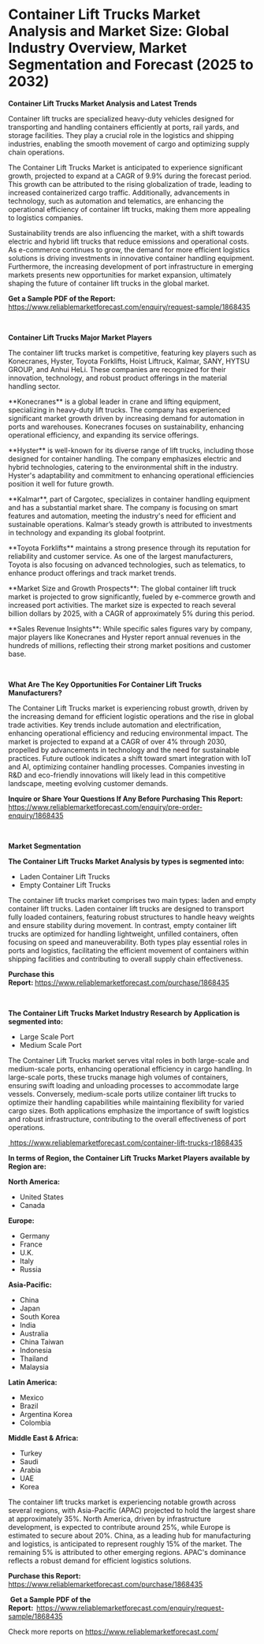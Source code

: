 <p><h1>Container Lift Trucks Market Analysis and Market Size: Global Industry Overview, Market Segmentation and Forecast (2025 to 2032)</h1></p><p><strong>Container Lift Trucks Market Analysis and Latest Trends</strong></p>
<p><p>Container lift trucks are specialized heavy-duty vehicles designed for transporting and handling containers efficiently at ports, rail yards, and storage facilities. They play a crucial role in the logistics and shipping industries, enabling the smooth movement of cargo and optimizing supply chain operations. </p><p>The Container Lift Trucks Market is anticipated to experience significant growth, projected to expand at a CAGR of 9.9% during the forecast period. This growth can be attributed to the rising globalization of trade, leading to increased containerized cargo traffic. Additionally, advancements in technology, such as automation and telematics, are enhancing the operational efficiency of container lift trucks, making them more appealing to logistics companies.</p><p>Sustainability trends are also influencing the market, with a shift towards electric and hybrid lift trucks that reduce emissions and operational costs. As e-commerce continues to grow, the demand for more efficient logistics solutions is driving investments in innovative container handling equipment. Furthermore, the increasing development of port infrastructure in emerging markets presents new opportunities for market expansion, ultimately shaping the future of container lift trucks in the global market.</p></p>
<p><strong>Get a Sample PDF of the Report:&nbsp;</strong> <a href="https://www.reliablemarketforecast.com/enquiry/request-sample/1868435?utm_campaign=3491&utm_medium=2&utm_source=Github&utm_content=ia&utm_term=08042025&utm_id=container-lift-trucks">https://www.reliablemarketforecast.com/enquiry/request-sample/1868435</a></p>
<p>&nbsp;</p>
<p><strong>Container Lift Trucks Major Market Players</strong></p>
<p><p>The container lift trucks market is competitive, featuring key players such as Konecranes, Hyster, Toyota Forklifts, Hoist Liftruck, Kalmar, SANY, HYTSU GROUP, and Anhui HeLi. These companies are recognized for their innovation, technology, and robust product offerings in the material handling sector.</p><p>**Konecranes** is a global leader in crane and lifting equipment, specializing in heavy-duty lift trucks. The company has experienced significant market growth driven by increasing demand for automation in ports and warehouses. Konecranes focuses on sustainability, enhancing operational efficiency, and expanding its service offerings.</p><p>**Hyster** is well-known for its diverse range of lift trucks, including those designed for container handling. The company emphasizes electric and hybrid technologies, catering to the environmental shift in the industry. Hyster's adaptability and commitment to enhancing operational efficiencies position it well for future growth.</p><p>**Kalmar**, part of Cargotec, specializes in container handling equipment and has a substantial market share. The company is focusing on smart features and automation, meeting the industry's need for efficient and sustainable operations. Kalmar’s steady growth is attributed to investments in technology and expanding its global footprint.</p><p>**Toyota Forklifts** maintains a strong presence through its reputation for reliability and customer service. As one of the largest manufacturers, Toyota is also focusing on advanced technologies, such as telematics, to enhance product offerings and track market trends.</p><p>**Market Size and Growth Prospects**: The global container lift truck market is projected to grow significantly, fueled by e-commerce growth and increased port activities. The market size is expected to reach several billion dollars by 2025, with a CAGR of approximately 5% during this period.</p><p>**Sales Revenue Insights**: While specific sales figures vary by company, major players like Konecranes and Hyster report annual revenues in the hundreds of millions, reflecting their strong market positions and customer base.</p></p>
<p>&nbsp;</p>
<p><strong>What Are The Key Opportunities For Container Lift Trucks Manufacturers?</strong></p>
<p><p>The Container Lift Trucks market is experiencing robust growth, driven by the increasing demand for efficient logistic operations and the rise in global trade activities. Key trends include automation and electrification, enhancing operational efficiency and reducing environmental impact. The market is projected to expand at a CAGR of over 4% through 2030, propelled by advancements in technology and the need for sustainable practices. Future outlook indicates a shift toward smart integration with IoT and AI, optimizing container handling processes. Companies investing in R&D and eco-friendly innovations will likely lead in this competitive landscape, meeting evolving customer demands.</p></p>
<p><strong>Inquire or Share Your Questions If Any Before Purchasing This Report:</strong> <a href="https://www.reliablemarketforecast.com/enquiry/pre-order-enquiry/1868435?utm_campaign=3491&utm_medium=2&utm_source=Github&utm_content=ia&utm_term=08042025&utm_id=container-lift-trucks">https://www.reliablemarketforecast.com/enquiry/pre-order-enquiry/1868435</a></p>
<p>&nbsp;</p>
<p><strong>Market Segmentation</strong></p>
<p><strong>The Container Lift Trucks Market Analysis by types is segmented into:</strong></p>
<p><ul><li>Laden Container Lift Trucks</li><li>Empty Container Lift Trucks</li></ul></p>
<p><p>The container lift trucks market comprises two main types: laden and empty container lift trucks. Laden container lift trucks are designed to transport fully loaded containers, featuring robust structures to handle heavy weights and ensure stability during movement. In contrast, empty container lift trucks are optimized for handling lightweight, unfilled containers, often focusing on speed and maneuverability. Both types play essential roles in ports and logistics, facilitating the efficient movement of containers within shipping facilities and contributing to overall supply chain effectiveness.</p></p>
<p><strong>Purchase this Report:&nbsp;</strong><a href="https://www.reliablemarketforecast.com/purchase/1868435?utm_campaign=3491&utm_medium=2&utm_source=Github&utm_content=ia&utm_term=08042025&utm_id=container-lift-trucks">https://www.reliablemarketforecast.com/purchase/1868435</a></p>
<p>&nbsp;</p>
<p><strong>The Container Lift Trucks Market Industry Research by Application is segmented into:</strong></p>
<p><ul><li>Large Scale Port</li><li>Medium Scale Port</li></ul></p>
<p><p>The Container Lift Trucks market serves vital roles in both large-scale and medium-scale ports, enhancing operational efficiency in cargo handling. In large-scale ports, these trucks manage high volumes of containers, ensuring swift loading and unloading processes to accommodate large vessels. Conversely, medium-scale ports utilize container lift trucks to optimize their handling capabilities while maintaining flexibility for varied cargo sizes. Both applications emphasize the importance of swift logistics and robust infrastructure, contributing to the overall effectiveness of port operations.</p></p>
<p><a href="https://www.reliablemarketforecast.com/container-lift-trucks-r1868435?utm_campaign=3491&utm_medium=2&utm_source=Github&utm_content=ia&utm_term=08042025&utm_id=container-lift-trucks">&nbsp;https://www.reliablemarketforecast.com/container-lift-trucks-r1868435</a></p>
<p><strong>In terms of Region, the Container Lift Trucks Market Players available by Region are:</strong></p>
<p>
    <p> <strong> North America: </strong>
        <ul>
            <li>United States</li>
            <li>Canada</li>
        </ul>
        </p> 
    <p> <strong> Europe: </strong>
        <ul>
            <li>Germany</li>
            <li>France</li>
            <li>U.K.</li>
            <li>Italy</li>
            <li>Russia</li>
        </ul>
        </p> 
    <p> <strong> Asia-Pacific: </strong>
        <ul>
            <li>China</li>
            <li>Japan</li>
            <li>South Korea</li>
            <li>India</li>
            <li>Australia</li>
            <li>China Taiwan</li>
            <li>Indonesia</li>
            <li>Thailand</li>
            <li>Malaysia</li>
        </ul>
        </p> 
    <p> <strong> Latin America: </strong>
        <ul>
            <li>Mexico</li>
            <li>Brazil</li>
            <li>Argentina Korea</li>
            <li>Colombia</li>
        </ul>
        </p> 
    <p> <strong> Middle East & Africa: </strong>
        <ul>
            <li>Turkey</li>
            <li>Saudi</li>
            <li>Arabia</li>
            <li>UAE</li>
            <li>Korea</li>
        </ul>
    </p>
    </p>
<p><p>The container lift trucks market is experiencing notable growth across several regions, with Asia-Pacific (APAC) projected to hold the largest share at approximately 35%. North America, driven by infrastructure development, is expected to contribute around 25%, while Europe is estimated to secure about 20%. China, as a leading hub for manufacturing and logistics, is anticipated to represent roughly 15% of the market. The remaining 5% is attributed to other emerging regions. APAC's dominance reflects a robust demand for efficient logistics solutions.</p></p>
<p><strong>Purchase this Report: </strong><a href="https://www.reliablemarketforecast.com/purchase/1868435?utm_campaign=3491&utm_medium=2&utm_source=Github&utm_content=ia&utm_term=08042025&utm_id=container-lift-trucks">https://www.reliablemarketforecast.com/purchase/1868435</a></p>
<p>&nbsp;<strong>Get a Sample PDF of the Report:&nbsp;&nbsp;</strong><a href="https://www.reliablemarketforecast.com/enquiry/request-sample/1868435?utm_campaign=3491&utm_medium=2&utm_source=Github&utm_content=ia&utm_term=08042025&utm_id=container-lift-trucks">https://www.reliablemarketforecast.com/enquiry/request-sample/1868435</a></p>
<p><strong></strong></p>
<p>Check more reports on <a href="https://www.reliablemarketforecast.com/?utm_campaign=3491&utm_medium=2&utm_source=Github&utm_content=ia&utm_term=08042025&utm_id=container-lift-trucks">https://www.reliablemarketforecast.com/</a></p>